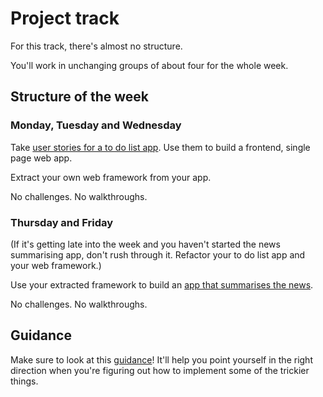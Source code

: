 # Project track

For this track, there's almost no structure.

You'll work in unchanging groups of about four for the whole week.

## Structure of the week

### Monday, Tuesday and Wednesday

Take [user stories for a to do list app](to_do_list_app_user_stories.md).  Use them to build a frontend, single page web app.

Extract your own web framework from your app.

No challenges.  No walkthroughs.

### Thursday and Friday

(If it's getting late into the week and you haven't started the news summarising app, don't rush through it.  Refactor your to do list app and your web framework.)

Use your extracted framework to build an [app that summarises the news](news_summary_project.md).

No challenges.  No walkthroughs.

## Guidance

Make sure to look at this [guidance](guidance.md)! It'll help you point yourself in the right direction when you're figuring out how to implement some of the trickier things.
